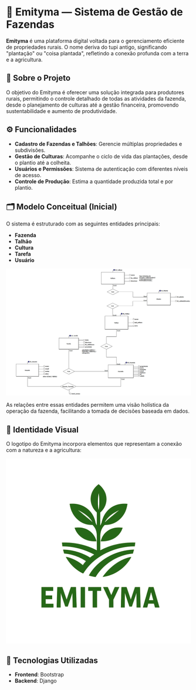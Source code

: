 
# 🌿 Emityma — Sistema de Gestão de Fazendas

**Emityma** é uma plataforma digital voltada para o gerenciamento eficiente de propriedades rurais. O nome deriva do tupi antigo, significando "plantação" ou "coisa plantada", refletindo a conexão profunda com a terra e a agricultura.

## 📌 Sobre o Projeto

O objetivo do Emityma é oferecer uma solução integrada para produtores rurais, permitindo o controle detalhado de todas as atividades da fazenda, desde o planejamento de culturas até a gestão financeira, promovendo sustentabilidade e aumento de produtividade.

## ⚙️ Funcionalidades

- **Cadastro de Fazendas e Talhões**: Gerencie múltiplas propriedades e subdivisões.
- **Gestão de Culturas**: Acompanhe o ciclo de vida das plantações, desde o plantio até a colheita.
- **Usuários e Permissões**: Sistema de autenticação com diferentes níveis de acesso.
- **Controle de Produção**: Estima a quantidade produzida total e por plantio.

## 🗂️ Modelo Conceitual (Inicial)

O sistema é estruturado com as seguintes entidades principais:

- **Fazenda**
- **Talhão**
- **Cultura**
- **Tarefa**
- **Usuário**

![Imagem das Relações](BancoDados.jpg)

As relações entre essas entidades permitem uma visão holística da operação da fazenda, facilitando a tomada de decisões baseada em dados.

## 🎨 Identidade Visual

O logotipo do Emityma incorpora elementos que representam a conexão com a natureza e a agricultura:

![Logo Emityma](emityma\static\img\logo\logo.png)



## 🚀 Tecnologias Utilizadas

- **Frontend**: Bootstrap
- **Backend**: Django




